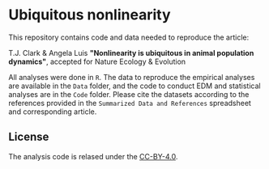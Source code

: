 # Ubiquitous nonlinearity

This repository contains code and data needed to reproduce the article:

T.J. Clark & Angela Luis
**"Nonlinearity is ubiquitous in animal population dynamics"**,
accepted for Nature Ecology & Evolution

All analyses were done in `R`. The data to reproduce the empirical analyses are available in the `Data` folder, and the code to conduct EDM  and statistical analyses are in the `Code` folder. Please cite the datasets according to the references provided in the `Summarized Data and References` spreadsheet and corresponding article.

## License

The analysis code is relased under the [CC-BY-4.0](https://opensource.org/licenses/mit-license.php).